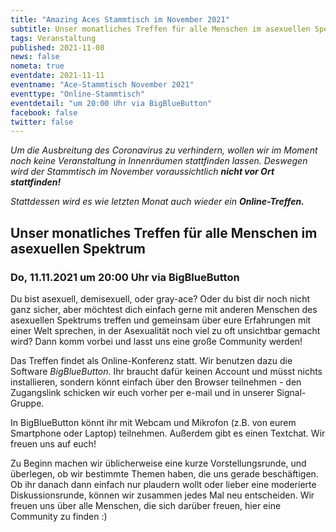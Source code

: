 ```yaml
---
title: "Amazing Aces Stammtisch im November 2021"
subtitle: Unser monatliches Treffen für alle Menschen im asexuellen Spektrum
tags: Veranstaltung
published: 2021-11-08
news: false
nometa: true
eventdate: 2021-11-11
eventname: "Ace-Stammtisch November 2021"
eventtype: "Online-Stammtisch"
eventdetail: "um 20:00 Uhr via BigBlueButton"
facebook: false
twitter: false
---
```


*Um die Ausbreitung des Coronavirus zu verhindern, wollen wir im Moment noch keine Veranstaltung in Innenräumen stattfinden lassen. Deswegen wird der Stammtisch im November voraussichtlich* _**nicht vor Ort stattfinden!**_ 

*Stattdessen wird es wie letzten Monat auch wieder ein* _**Online-Treffen.**_

## Unser monatliches Treffen für alle Menschen im asexuellen Spektrum

### Do, 11.11.2021 um 20:00 Uhr via BigBlueButton

Du bist asexuell, demisexuell, oder gray-ace?
Oder du bist dir noch nicht ganz sicher, aber möchtest dich einfach gerne mit anderen Menschen des asexuellen Spektrums treffen und gemeinsam über eure Erfahrungen mit einer Welt sprechen, in der Asexualität noch viel zu oft unsichtbar gemacht wird?
Dann komm vorbei und lasst uns eine große Community werden!

Das Treffen findet als Online-Konferenz statt. Wir benutzen dazu die Software *BigBlueButton*. Ihr braucht dafür keinen Account und müsst nichts installieren, sondern könnt einfach über den Browser teilnehmen - den Zugangslink schicken wir euch vorher per e-mail und in unserer Signal-Gruppe.

In BigBlueButton könnt ihr mit Webcam und Mikrofon (z.B. von eurem Smartphone oder Laptop) teilnehmen. Außerdem gibt es einen Textchat. Wir freuen uns auf euch!

Zu Beginn machen wir üblicherweise eine kurze Vorstellungsrunde, und überlegen, ob wir bestimmte Themen haben, die uns gerade beschäftigen.
Ob ihr danach dann einfach nur plaudern wollt oder lieber eine moderierte Diskussionsrunde, können wir zusammen jedes Mal neu entscheiden. Wir freuen uns über alle Menschen, die sich darüber freuen, hier eine Community zu finden :)
